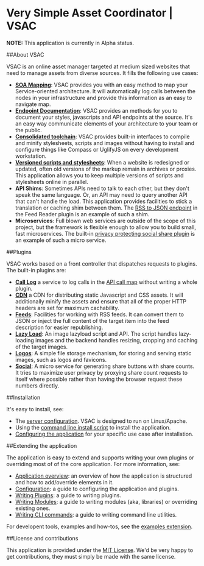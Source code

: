 # Very Simple Asset Coordinator | VSAC

**NOTE:** This application is currently in Alpha status.

##About VSAC

VSAC is an online asset manager targeted at medium sized websites that need to manage assets from diverse sources.  It fills the following use cases:

  * **[SOA Mapping](./application/docs/callmap.md)**: VSAC provides you with an easy method to map your Service-oriented architecture.  It will automatically log calls between the nodes in your infrastructure and provide this information as an easy to navigate map.
  * **[Endpoint Documentation][1]**: VSAC provides an methods for you to document your styles, javascripts and API endpoints at the source.  It's an easy way communicate elements of your architecture to your team or the public.
  * **[Consolidated toolchain](./application/docs/server-config.md)**: VSAC provides built-in interfaces to compile and minify stylesheets, scripts and images without having to install and configure things like Compass or UglifyJS on every development workstation.
  * **[Versioned scripts and stylesheets](./application/docs/versioning.md)**: When a website is redesigned or updated, often old versions of the markup remain in archives or proxies. This application allows you to keep multiple versions of scripts and stylesheets online in parallel.
  * **API Shims**: Sometimes APIs need to talk to each other, but they don't speak the same language. Or, an API may need to query another API that can't handle the load.  This application provides facilities to stick a translation or caching shim between them. The [RSS to JSON endpoint](./application/plugins/feeds/feed.php) in the Feed Reader plugin is an example of such a shim.
  * **Microservices**: Full blown web services are outside of the scope of this project, but the framework is flexible enough to allow you to build small, fast microservices. The built-in [privacy protecting social share plugin](./application/plugins/social) is an example of such a micro service.

##Plugins

VSAC works based on a front controller that dispatches requests to plugins. The built-in plugins are:

  * **[Call Log](./application/plugins/call-log)** a service to log calls in the [API call map](./application/docs/callmap.md) without writing a whole plugin.
  * **[CDN](./application/plugins/cdn)** a CDN for distributing static Javascript and CSS assets. It will additionally minify the assets and ensure that all of the proper HTTP headers are set for maximum cachability.
  * **[Feeds](./application/plugins/feeds)**: Facilities for working with RSS feeds. It can convert them to JSON or inject the full content of the target item into the feed description for easier republishing.
  * **[Lazy Load](./application/plugins/lazy-load)**: An image lazyload script and API. The script handles lazy-loading images and the backend handles resizing, cropping and caching of the target images.
  * **[Logos](./application/plugins/logos)**: A simple file storage mechanism, for storing and serving static images, such as logos and favicons.
  * **[Social](./application/plugins/social)**: A micro service for generating share buttons with share counts. It tries to maximize user privacy by proxying share count requests to itself where possible rather than having the browser request these numbers directly.

##Installation

It's easy to install, see:

 * The [server configuration](./application/docs/server-config.md). VSAC is designed to run on Linux/Apache.
 * Using the [command line install script](./application/docs/installation.md) to install the application.
 * [Configuring the application](./application/docs/configuration.md) for your specific use case after installation.

##Extending the application

The application is easy to extend and supports writing your own plugins or overriding most of of the core application. For more information, see:

  * [Application overview](./application/docs/overview.md): an overview of how the application is structured and how to add/override elements in it.
  * [Configuration](./application/docs/configuration.md): a guide to configuring the application and plugins.
  * [Writing Plugins](./application/docs/plugins.md): a guide to writing plugins.
  * [Writing Modules](./application/docs/modules.md): a guide to writing modules (aka, libraries) or overriding existing ones.
  * [Writing CLI commands](./application/docs/cli.md): a guide to writing command line utilities.

For developent tools, examples and how-tos, see the [examples extension][2].

##License and contributions

This application is provided under the [MIT License][3]. We'd be very happy to get contributions, they must simply be made with the same license.

[1]: https://github.com/EurActiv/VSAC-Examples/blob/master/examples/plugins/example-plugin/example-controller-documentation.php
[2]: https://github.com/EurActiv/VSAC-Example
[3]: https://opensource.org/licenses/MIT


